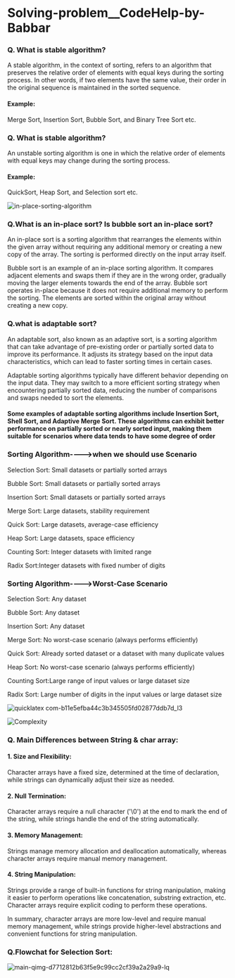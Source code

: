 # Solving-problem__CodeHelp-by-Babbar

### Q. What is stable algorithm?
A stable algorithm, in the context of sorting, refers to an algorithm that preserves the relative order of elements with equal keys during the sorting process. In other words, if two elements have the same value, their order in the original sequence is maintained in the sorted sequence.
#### Example:
Merge Sort, Insertion Sort, Bubble Sort, and Binary Tree Sort etc.

### Q. What is stable algorithm?
An unstable sorting algorithm is one in which the relative order of elements with equal keys may change during the sorting process. 
#### Example:
QuickSort, Heap Sort, and Selection sort etc.

![in-place-sorting-algorithm](https://github.com/codewar193/Solving-problem__CodeHelp-by-Babbar/assets/90498811/8bcd5c4c-5e3c-40ee-8f2d-0c4b95eda4cc)

### Q.What is an in-place sort? Is bubble sort an in-place sort?

An in-place sort is a sorting algorithm that rearranges the elements within the given array without requiring any additional memory or creating a new copy of the array. The sorting is performed directly on the input array itself.

Bubble sort is an example of an in-place sorting algorithm. It compares adjacent elements and swaps them if they are in the wrong order, gradually moving the larger elements towards the end of the array. Bubble sort operates in-place because it does not require additional memory to perform the sorting. The elements are sorted within the original array without creating a new copy.


### Q.what is adaptable sort?
An adaptable sort, also known as an adaptive sort, is a sorting algorithm that can take advantage of pre-existing order or partially sorted data to improve its performance. It adjusts its strategy based on the input data characteristics, which can lead to faster sorting times in certain cases.

Adaptable sorting algorithms typically have different behavior depending on the input data. They may switch to a more efficient sorting strategy when encountering partially sorted data, reducing the number of comparisons and swaps needed to sort the elements.

#### Some examples of adaptable sorting algorithms include Insertion Sort, Shell Sort, and Adaptive Merge Sort. These algorithms can exhibit better performance on partially sorted or nearly sorted input, making them suitable for scenarios where data tends to have some degree of order

### Sorting Algorithm---->when we should use Scenario
Selection Sort:	Small datasets or partially sorted arrays

Bubble Sort: Small datasets or partially sorted arrays

Insertion Sort:	Small datasets or partially sorted arrays

Merge Sort:	Large datasets, stability requirement

Quick Sort:	Large datasets, average-case efficiency

Heap Sort: Large datasets, space efficiency

Counting Sort: Integer datasets with limited range

Radix Sort:Integer datasets with fixed number of digits



### Sorting Algorithm---->Worst-Case Scenario
Selection Sort:	Any dataset


Bubble Sort:	Any dataset

Insertion Sort:	Any dataset

Merge Sort:	No worst-case scenario (always performs efficiently)

Quick Sort:	Already sorted dataset or a dataset with many duplicate values

Heap Sort:	No worst-case scenario (always performs efficiently)

Counting Sort:Large range of input values or large dataset size

Radix Sort:	Large number of digits in the input values or large dataset size

![quicklatex com-b11e5efba44c3b345505fd02877ddb7d_l3](https://github.com/codewar193/Solving-problem__CodeHelp-by-Babbar/assets/90498811/09cbf1cc-bd9e-4969-819f-62d2a3918eee)


![Complexity](https://github.com/codewar193/Solving-problem__CodeHelp-by-Babbar/assets/90498811/a054b6cc-d6f4-4a40-929e-12af122c061b)


### Q. Main Differences between String & char array:

#### 1. Size and Flexibility:

 Character arrays have a fixed size, determined at the time of declaration, while strings can dynamically adjust their size as needed.

#### 2. Null Termination:

 Character arrays require a null character ('\0') at the end to mark the end of the string, while strings handle the end of the string automatically.

#### 3. Memory Management:

 Strings manage memory allocation and deallocation automatically, whereas character arrays require manual memory management.

#### 4. String Manipulation:

 Strings provide a range of built-in functions for string manipulation, making it easier to perform operations like concatenation, substring extraction, etc. Character arrays require explicit coding to perform these operations.
 
In summary, character arrays are more low-level and require manual memory management, while strings provide higher-level abstractions and convenient functions for string manipulation.



### Q.Flowchat for Selection Sort:
![main-qimg-d7712812b63f5e9c99cc2cf39a2a29a9-lq](https://github.com/codewar193/Solving-problem__CodeHelp-by-Babbar/assets/90498811/af0bf842-9404-4149-92ff-70b670edefc9)






